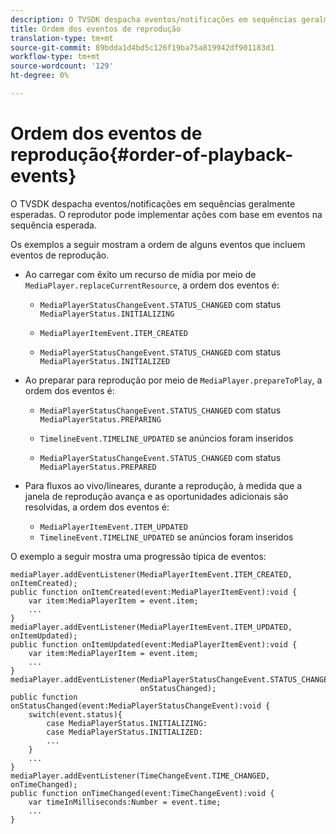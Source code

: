 ```yaml
---
description: O TVSDK despacha eventos/notificações em sequências geralmente esperadas. O reprodutor pode implementar ações com base em eventos na sequência esperada.
title: Ordem dos eventos de reprodução
translation-type: tm+mt
source-git-commit: 89bdda1d4bd5c126f19ba75a819942df901183d1
workflow-type: tm+mt
source-wordcount: '129'
ht-degree: 0%

---
```



# Ordem dos eventos de reprodução{#order-of-playback-events}

O TVSDK despacha eventos/notificações em sequências geralmente esperadas. O reprodutor pode implementar ações com base em eventos na sequência esperada.

<!--<a id="section_6E34A6C7936245D88DEB3315DA64598B"></a>-->

Os exemplos a seguir mostram a ordem de alguns eventos que incluem eventos de reprodução.

* Ao carregar com êxito um recurso de mídia por meio de `MediaPlayer.replaceCurrentResource`, a ordem dos eventos é:

   * `MediaPlayerStatusChangeEvent.STATUS_CHANGED` com status  `MediaPlayerStatus.INITIALIZING`

   * `MediaPlayerItemEvent.ITEM_CREATED`
   * `MediaPlayerStatusChangeEvent.STATUS_CHANGED` com status  `MediaPlayerStatus.INITIALIZED`

* Ao preparar para reprodução por meio de `MediaPlayer.prepareToPlay`, a ordem dos eventos é:

   * `MediaPlayerStatusChangeEvent.STATUS_CHANGED` com status  `MediaPlayerStatus.PREPARING`

   * `TimelineEvent.TIMELINE_UPDATED` se anúncios foram inseridos
   * `MediaPlayerStatusChangeEvent.STATUS_CHANGED` com status  `MediaPlayerStatus.PREPARED`

* Para fluxos ao vivo/lineares, durante a reprodução, à medida que a janela de reprodução avança e as oportunidades adicionais são resolvidas, a ordem dos eventos é:

   * `MediaPlayerItemEvent.ITEM_UPDATED`
   * `TimelineEvent.TIMELINE_UPDATED` se anúncios foram inseridos

<!--<a id="section_76C13548AF934868B70757CA5489E516"></a>-->

O exemplo a seguir mostra uma progressão típica de eventos:

```
mediaPlayer.addEventListener(MediaPlayerItemEvent.ITEM_CREATED, onItemCreated); 
public function onItemCreated(event:MediaPlayerItemEvent):void { 
    var item:MediaPlayerItem = event.item; 
    ... 
} 
mediaPlayer.addEventListener(MediaPlayerItemEvent.ITEM_UPDATED, onItemUpdated); 
public function onItemUpdated(event:MediaPlayerItemEvent):void { 
    var item:MediaPlayerItem = event.item; 
    ... 
} 
mediaPlayer.addEventListener(MediaPlayerStatusChangeEvent.STATUS_CHANGED,  
                             onStatusChanged); 
public function onStatusChanged(event:MediaPlayerStatusChangeEvent):void { 
    switch(event.status){ 
        case MediaPlayerStatus.INITIALIZING: 
        case MediaPlayerStatus.INITIALIZED: 
        ... 
    } 
    ... 
} 
mediaPlayer.addEventListener(TimeChangeEvent.TIME_CHANGED, onTimeChanged); 
public function onTimeChanged(event:TimeChangeEvent):void { 
    var timeInMilliseconds:Number = event.time; 
    ... 
}
```

